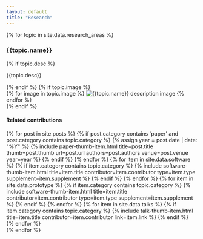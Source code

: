 ```yaml
---
layout: default
title: "Research"
---
```


{% for topic in site.data.research_areas %}
  <section class="main-section-wrap research-area">
  <a name="{{ topic.category }}"></a>
    <div class="title-wrap">
      <h3>{{topic.name}}</h3>
    </div>
    <div class="content-wrap">
    {% if topic.desc %}
      <p>{{topic.desc}}</p>
    {% endif %}
    {% if topic.image %}
      <div class="image-wrap">
        {% for image in topic.image %}
        <img src="{{image | relative_url}}" alt="{{topic.name}} description image" />
        {% endfor %}
      </div>
    {% endif %}
    </div>
    <h4>Related contributions</h4>
    <div class="paper-grid">
      {% for post in site.posts %}
        {% if post.category contains 'paper' and post.category contains topic.category %}
          {% assign year = post.date | date: "%Y" %}
          {% include paper-thumb-item.html
            title=post.title
            thumb=post.thumb
            url=post.url
            authors=post.authors
            venue=post.venue
            year=year
          %}
        {% endif %}
      {% endfor %}
      {% for item in site.data.software %}
        {% if item.category contains topic.category %}
          {% include software-thumb-item.html
            title=item.title
            contributor=item.contributor
            type=item.type
            supplement=item.supplement
          %}
        {% endif %}
      {% endfor %}
      {% for item in site.data.prototype %}
        {% if item.category contains topic.category %}
          {% include software-thumb-item.html
            title=item.title
            contributor=item.contributor
            type=item.type
            supplement=item.supplement
          %}
        {% endif %}
      {% endfor %}
      {% for item in site.data.talks %}
        {% if item.category contains topic.category %}
          {% include talk-thumb-item.html
            title=item.title
            contributor=item.contributor
            link=item.link
          %}
        {% endif %}
      {% endfor %}
    </div>
  </section>
{% endfor %}
